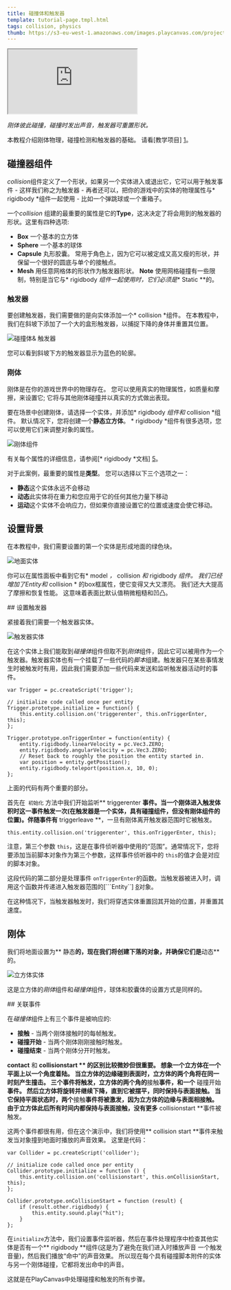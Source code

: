 ```yaml
---
title: 碰撞体和触发器
template: tutorial-page.tmpl.html
tags: collision, physics
thumb: https://s3-eu-west-1.amazonaws.com/images.playcanvas.com/projects/12/405871/0D7E2F-image-75.jpg
---
```


<iframe src="https://playcanv.as/p/1Hj5fX2I/"></iframe>

*刚体彼此碰撞，碰撞时发出声音，触发器可重置形状。*

本教程介绍刚体物理，碰撞检测和触发器的基础。 请看[教学项目] [1]。

## 碰撞器组件

*collision*组件定义了一个形状，如果另一个实体进入或退出它，它可以用于触发事件 - 这样我们称之为触发器 - 再者还可以，把你的游戏中的实体的物理属性与* rigidbody *组件一起使用 - 比如一个弹跳球或一个重箱子。

一个*collision* 组建的最重要的属性是它的**Type**，这决决定了将会用到的触发器的形状。这里有四种选项:

* **Box** 一个基本的立方体
* **Sphere** 一个基本的球体
* **Capsule** 丸形胶囊。 常用于角色上，因为它可以被定成又高又瘦的形状，并保留一个很好的圆底与单个的接触点。
* **Mesh** 用任意网格体的形状作为触发器形状。
 **Note** 使用网格碰撞有一些限制，特别是当它与* rigidbody *组件一起使用时，它们必须是** Static **的。

### 触发器

要创建触发器，我们需要做的是向实体添加一个* collision *组件。 在本教程中，我们在斜坡下添加了一个大的盒形触发器，以捕捉下降的身体并重置其位置。

![碰撞体& 触发器][3]

您可以看到斜坡下方的触发器显示为蓝色的轮廓。

### 刚体

刚体是在你的游戏世界中的物理存在。 您可以使用真实的物理属性，如质量和摩擦，来设置它; 它将与其他刚体碰撞并以真实的方式做出表现。

要在场景中创建刚体，请选择一个实体，并添加* rigidbody *组件和* collision *组件。 默认情况下，您将创建一个**静态立方体**。 * rigidbody *组件有很多选项，您可以使用它们来调整对象的属性。

![刚体组件][4]

有关每个属性的详细信息，请参阅[* rigidbody *文档] [5]。

对于此案例，最重要的属性是**类型**。 您可以选择以下三个选项之一：

* **静态**这个实体永远不会移动
* **动态**此实体将在重力和您应用于它的任何其他力量下移动
* **运动**这个实体不会响应力，但如果你直接设置它的位置或速度会使它移动。

## 设置背景

在本教程中，我们需要设置的第一个实体是形成地面的绿色块。

![地面实体][6]

你可以在属性面板中看到它有* model *，* collision *和* rigidbody *组件。 我们已经增加了Entity和* collision * 的box框属性，使它变得又大又漂亮。 我们还大大提高了摩擦和恢复性能。 这意味着表面比默认值稍微粗糙和凹凸。

## 设置触发器

紧接着我们需要一个触发器实体。

![触发器实体][7]

在这个实体上我们能取到*碰撞体*组件但取不到*刚体*组件，因此它可以被用作为一个触发器。触发器实体也有一个挂载了一些代码的*脚本*组建。触发器只在某些事情发生时被触发时有用，因此我们需要添加一些代码来发送和监听触发器活动时的事件。

~~~javascript~~~
var Trigger = pc.createScript('trigger');

// initialize code called once per entity
Trigger.prototype.initialize = function() {
    this.entity.collision.on('triggerenter', this.onTriggerEnter, this);
};

Trigger.prototype.onTriggerEnter = function(entity) {
    entity.rigidbody.linearVelocity = pc.Vec3.ZERO;
    entity.rigidbody.angularVelocity = pc.Vec3.ZERO;
    // Reset back to roughly the position the entity started in.
    var position = entity.getPosition();
    entity.rigidbody.teleport(position.x, 10, 0);
};
~~~

上面的代码有两个重要的部分。

首先在``` 初始化``` 方法中我们开始监听** triggerenter **事件。当一个刚体进入触发体积时这一事件触发一次(在触发器是一个实体，具有碰撞组件，但没有刚体组件的位置)。伴随事件有** triggerleave **，一旦有刚体离开触发器范围时它被触发。

~~~javascript~~~
this.entity.collision.on('triggerenter', this.onTriggerEnter, this);
~~~

注意，第三个参数 ```this```，这是在事件侦听器中使用的“范围”。通常情况下，您将要添加当前脚本对象作为第三个参数，这样事件侦听器中的 ```this```的值才会是对应的脚本对象。

这段代码的第二部分是处理事件 ```onTriggerEnter```的函数。当触发器被进入时，调用这个函数并传递进入触发器范围的[```Entity``] [8]对象。

在这种情况下，当触发器触发时，我们将穿透实体重置回其开始的位置，并重置其速度。

## 刚体

我们将地面设置为** 静态**的，现在我们将创建下落的对象，并确保它们是**动态**的。

![立方体实体][9]

这是立方体的*刚体*组件和*碰撞体*组件，球体和胶囊体的设置方式是同样的。

## 关联事件

在*碰撞体*组件上有三个事件是被响应的:

* **接触** - 当两个刚体接触时的每帧触发。
* **碰撞开始** - 当两个刚体刚刚接触时触发。
* **碰撞结束** - 当两个刚体分开时触发。

**contact** 和 **collisionstart ** 的区别比较微妙但很重要。 想象一个立方体在一个平面上以一个角度着陆。 当立方体的边缘碰到表面时，立方体的两个角将在同一时刻产生撞击。 三个事件将触发，立方体的两个角的**接触**事件，和一个** 碰撞开始**事件。 然后立方体将旋转并继续下降，直到它被摆平，同时保持与表面接触。 当它保持平面状态时，两个**接触**事件将被激发，因为立方体的边缘与表面相接触。 由于立方体此后所有时间内都保持与表面接触，没有更多** collisionstart **事件被触发。

这两个事件都很有用，但在这个演示中，我们将使用** collision start **事件来触发当对象撞到地面时播放的声音效果。 这里是代码：

~~~javascript~~~
var Collider = pc.createScript('collider');

// initialize code called once per entity
Collider.prototype.initialize = function () {
    this.entity.collision.on('collisionstart', this.onCollisionStart, this);
};

Collider.prototype.onCollisionStart = function (result) {
    if (result.other.rigidbody) {
        this.entity.sound.play("hit");
    }
};
~~~

在```initialize```方法中，我们设置事件监听器，然后在事件处理程序中检查其他实体是否有一个** rigidbody **组件(这是为了避免在我们进入时播放声音 一个触发音量)，然后我们播放“命中”的声音效果。 所以现在每个具有碰撞脚本附件的实体与另一个刚体碰撞，它都将发出命中的声音。

这就是在PlayCanvas中处理碰撞和触发的所有步骤。

[1]: https://playcanvas.com/project/405871
[3]: /images/tutorials/collision/collision_and_triggers.jpg
[4]: /images/user-manual/scenes/components/component-rigid-body-dynamic.png
[5]: /user-manual/packs/components/rigidbody/
[6]: /images/tutorials/collision/ground_setup.jpg
[7]: /images/tutorials/collision/trigger_setup.jpg
[8]: /engine/api/stable/symbols/pc.Entity.html
[9]: /images/tutorials/collision/box_setup.jpg

